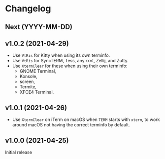 # Changelog

## Next (YYYY-MM-DD)

## v1.0.2 (2021-04-29)

- Use `VtRis` for Kitty when using its own terminfo.
- Use `VtRis` for SyncTERM, Tess, any rxvt, Zellij, and Zutty.
- Use `XtermClear` for these when using their own terminfo:
  - GNOME Terminal,
  - Konsole,
  - screen,
  - Termite,
  - XFCE4 Terminal.

## v1.0.1 (2021-04-26)

- Use `XtermClear` on iTerm on macOS when `TERM` starts with `xterm`, to work around macOS not
  having the correct terminfo by default.

## v1.0.0 (2021-04-25)

Initial release
